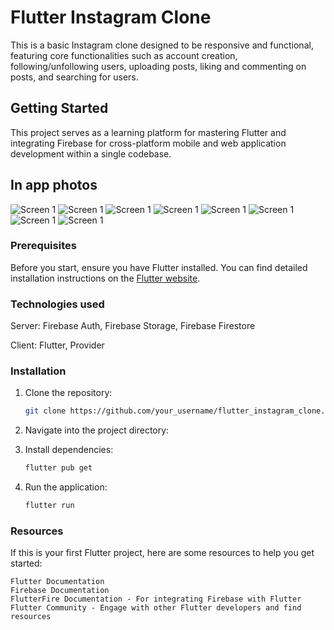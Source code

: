 # Flutter Instagram Clone

This is a basic Instagram clone designed to be responsive and functional, featuring core functionalities such as account creation, following/unfollowing users, uploading posts, liking and commenting on posts, and searching for users.

## Getting Started

This project serves as a learning platform for mastering Flutter and integrating Firebase for cross-platform mobile and web application development within a single codebase.
## In app photos
![Screen 1](/screenshots/login.jpeg)
![Screen 1](/screenshots/signup.jpeg)
![Screen 1](/screenshots/feed.jpeg)
![Screen 1](/screenshots/post.jpeg)
![Screen 1](/screenshots/search.jpeg)
![Screen 1](/screenshots/searchResult.jpeg)
![Screen 1](/screenshots/profile1.jpeg)
![Screen 1](/screenshots/profile2.jpeg)


### Prerequisites

Before you start, ensure you have Flutter installed. You can find detailed installation instructions on the [Flutter website](https://flutter.dev/docs/get-started/install).

### Technologies used
Server: Firebase Auth, Firebase Storage, Firebase Firestore

Client: Flutter, Provider

### Installation

1. Clone the repository:

   ```bash
   git clone https://github.com/your_username/flutter_instagram_clone.git
   
2. Navigate into the project directory:
3. Install dependencies:
   ```bash
   flutter pub get
4. Run the application:
    ```bash
   flutter run
### Resources

If this is your first Flutter project, here are some resources to help you get started:

    Flutter Documentation
    Firebase Documentation
    FlutterFire Documentation - For integrating Firebase with Flutter
    Flutter Community - Engage with other Flutter developers and find resources


